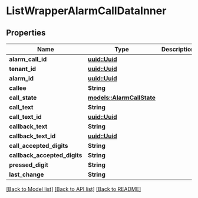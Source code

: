 # ListWrapperAlarmCallDataInner

## Properties

Name | Type | Description | Notes
------------ | ------------- | ------------- | -------------
**alarm_call_id** | [**uuid::Uuid**](uuid::Uuid.md) |  | 
**tenant_id** | [**uuid::Uuid**](uuid::Uuid.md) |  | 
**alarm_id** | [**uuid::Uuid**](uuid::Uuid.md) |  | 
**callee** | **String** |  | 
**call_state** | [**models::AlarmCallState**](AlarmCallState.md) |  | 
**call_text** | **String** |  | 
**call_text_id** | [**uuid::Uuid**](uuid::Uuid.md) |  | 
**callback_text** | **String** |  | 
**callback_text_id** | [**uuid::Uuid**](uuid::Uuid.md) |  | 
**call_accepted_digits** | **String** |  | 
**callback_accepted_digits** | **String** |  | 
**pressed_digit** | **String** |  | 
**last_change** | **String** |  | 

[[Back to Model list]](../README.md#documentation-for-models) [[Back to API list]](../README.md#documentation-for-api-endpoints) [[Back to README]](../README.md)


